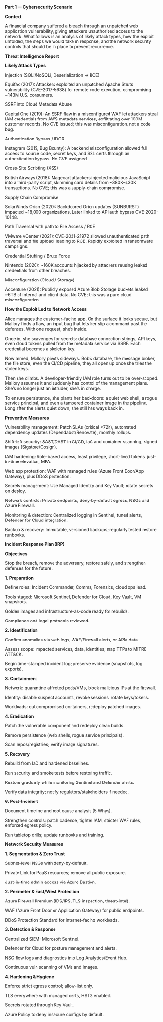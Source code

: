**Part 1 — Cybersecurity Scenario**

**Context**



A financial company suffered a breach through an unpatched web application vulnerability, giving attackers unauthorized access to the network. What follows is an analysis of likely attack types, how the exploit unfolded, the steps we would take in response, and the network security controls that should be in place to prevent recurrence.



**Threat Intelligence Report**

**Likely Attack Types**



Injection (SQLi/NoSQLi, Deserialization → RCE)

Equifax (2017): Attackers exploited an unpatched Apache Struts vulnerability (CVE-2017-5638) for remote code execution, compromising ~143M U.S. consumers.



SSRF into Cloud Metadata Abuse

Capital One (2019): An SSRF flaw in a misconfigured WAF let attackers steal IAM credentials from AWS metadata services, exfiltrating over 100M customer records. No CVE issued; this was misconfiguration, not a code bug.



Authentication Bypass / IDOR

Instagram (2015, Bug Bounty): A backend misconfiguration allowed full access to source code, secret keys, and SSL certs through an authentication bypass. No CVE assigned.



Cross-Site Scripting (XSS)

British Airways (2018): Magecart attackers injected malicious JavaScript into a third-party script, skimming card details from ~380K–430K transactions. No CVE; this was a supply-chain compromise.



Supply Chain Compromise

SolarWinds Orion (2020): Backdoored Orion updates (SUNBURST) impacted ~18,000 organizations. Later linked to API auth bypass CVE-2020-10148.



Path Traversal with path to File Access / RCE

VMware vCenter (2021): CVE-2021-21972 allowed unauthenticated path traversal and file upload, leading to RCE. Rapidly exploited in ransomware campaigns.



Credential Stuffing / Brute Force

Nintendo (2020): ~160K accounts hijacked by attackers reusing leaked credentials from other breaches.



Misconfiguration (Cloud / Storage)

Accenture (2021): Publicly exposed Azure Blob Storage buckets leaked ~6TB of internal and client data. No CVE; this was a pure cloud misconfiguration.



**How the Exploit Led to Network Access**



Alice manages the customer-facing app. On the surface it looks secure, but Mallory finds a flaw, an input bug that lets her slip a command past the defenses. With one request, she’s inside.



Once in, she scavenges for secrets: database connection strings, API keys, even cloud tokens pulled from the metadata service via SSRF. Each credential becomes a skeleton key.



Now armed, Mallory pivots sideways. Bob’s database, the message broker, the file store, even the CI/CD pipeline, they all open up once she tries the stolen keys.



Then she climbs. A developer-friendly IAM role turns out to be over-scoped. Mallory assumes it and suddenly has control of the management plane. She’s no longer just an intruder, she’s in charge.



To ensure persistence, she plants her backdoors: a quiet web shell, a rogue service principal, and even a tampered container image in the pipeline. Long after the alerts quiet down, she still has ways back in.



**Preventive Measures**



Vulnerability management: Patch SLAs (critical <72h), automated dependency updates (Dependabot/Renovate), monthly rollups.



Shift-left security: SAST/DAST in CI/CD, IaC and container scanning, signed images (Sigstore/Cosign).



IAM hardening: Role-based access, least privilege, short-lived tokens, just-in-time elevation, MFA.



Web app protection: WAF with managed rules (Azure Front Door/App Gateway), plus DDoS protection.



Secrets management: Use Managed Identity and Key Vault; rotate secrets on deploy.



Network controls: Private endpoints, deny-by-default egress, NSGs and Azure Firewall.



Monitoring \& detection: Centralized logging in Sentinel, tuned alerts, Defender for Cloud integration.



Backup \& recovery: Immutable, versioned backups; regularly tested restore runbooks.



**Incident Response Plan (IRP)**

**Objectives**



Stop the breach, remove the adversary, restore safely, and strengthen defenses for the future.



**1. Preparation**



Define roles: Incident Commander, Comms, Forensics, cloud ops lead.



Tools staged: Microsoft Sentinel, Defender for Cloud, Key Vault, VM snapshots.



Golden images and infrastructure-as-code ready for rebuilds.



Compliance and legal protocols reviewed.



**2. Identification**



Confirm anomalies via web logs, WAF/Firewall alerts, or APM data.



Assess scope: impacted services, data, identities; map TTPs to MITRE ATT\&CK.



Begin time-stamped incident log; preserve evidence (snapshots, log exports).



**3. Containment**



Network: quarantine affected pods/VMs, block malicious IPs at the firewall.



Identity: disable suspect accounts, revoke sessions, rotate keys/tokens.



Workloads: cut compromised containers, redeploy patched images.



**4. Eradication**



Patch the vulnerable component and redeploy clean builds.



Remove persistence (web shells, rogue service principals).



Scan repos/registries; verify image signatures.



**5. Recovery**



Rebuild from IaC and hardened baselines.



Run security and smoke tests before restoring traffic.



Restore gradually while monitoring Sentinel and Defender alerts.



Verify data integrity; notify regulators/stakeholders if needed.



**6. Post-Incident**



Document timeline and root cause analysis (5 Whys).



Strengthen controls: patch cadence, tighter IAM, stricter WAF rules, enforced egress policy.



Run tabletop drills; update runbooks and training.



**Network Security Measures**



**1. Segmentation \& Zero Trust**



Subnet-level NSGs with deny-by-default.



Private Link for PaaS resources; remove all public exposure.



Just-in-time admin access via Azure Bastion.



**2. Perimeter \& East/West Protection**



Azure Firewall Premium (IDS/IPS, TLS inspection, threat-intel).



WAF (Azure Front Door or Application Gateway) for public endpoints.



DDoS Protection Standard for internet-facing workloads.



**3. Detection \& Response**



Centralized SIEM: Microsoft Sentinel.



Defender for Cloud for posture management and alerts.



NSG flow logs and diagnostics into Log Analytics/Event Hub.



Continuous vuln scanning of VMs and images.



**4. Hardening \& Hygiene**



Enforce strict egress control; allow-list only.



TLS everywhere with managed certs, HSTS enabled.



Secrets rotated through Key Vault.



Azure Policy to deny insecure configs by default.

